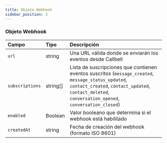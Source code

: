 ```yaml
---
title: Objeto Webhook
sidebar_position: 3
---
```


### Objeto Webhook

| Campo           | Tipo     | Descripción                                                                                                                                                                                            |
| :-------------- | :------- | :----------------------------------------------------------------------------------------------------------------------------------------------------------------------------------------------------- |
| `url`           | string   | Una URL válida donde se enviarán los eventos desde Callbell                                                                                                                                                |
| `subscriptions` | string[] | Lista de suscripciones que contienen eventos suscritos (`message_created`, `message_status_updated`, `contact_created`, `contact_updated`, `contact_deleted`, `conversation_opened`, `conversation_closed`) |
| `enabled`       | Boolean  | Valor booleano que determina si el webhook está habilitado                                                                                                                                                |
| `createdAt`     | string   | Fecha de creación del webhook (formato ISO 8601)                                                                                                                                                          |